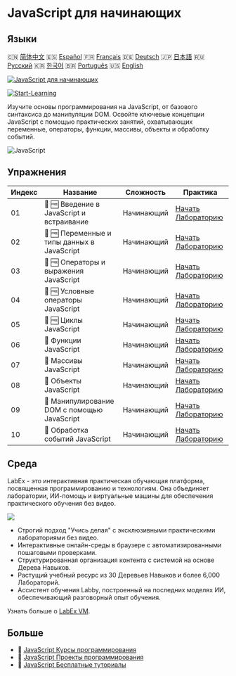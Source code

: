 # JavaScript для начинающих

## Языки

🇨🇳 [简体中文](README_zh.md) 🇪🇸 [Español](README_es.md) 🇫🇷 [Français](README_fr.md) 🇩🇪 [Deutsch](README_de.md) 🇯🇵 [日本語](README_ja.md) 🇷🇺 [Русский](README_ru.md) 🇰🇷 [한국어](README_ko.md) 🇧🇷 [Português](README_pt.md) 🇺🇸 [English](README.md) 

[![JavaScript для начинающих](https://cover-creator.labex.io/javascript-for-beginners.png?lang=ru)](https://labex.io/ru/courses/javascript-for-beginners)

[![Start-Learning](https://img.shields.io/badge/Start-Learning-whitesmoke?style=for-the-badge)](https://labex.io/ru/courses/javascript-for-beginners)

Изучите основы программирования на JavaScript, от базового синтаксиса до манипуляции DOM. Освойте ключевые концепции JavaScript с помощью практических занятий, охватывающих переменные, операторы, функции, массивы, объекты и обработку событий.

![JavaScript](https://img.shields.io/badge/JavaScript-whitesmoke?style=for-the-badge&logo=javascript)


## Упражнения

|   Индекс | Название                                     | Сложность   | Практика                                                                                                                               |
|----------|----------------------------------------------|-------------|----------------------------------------------------------------------------------------------------------------------------------------|
|       01 | 📖 🆓 Введение в JavaScript и встраивание    | Начинающий  | <a target='_blank' href='https://labex.io/ru/tutorials/javascript-javascript-introduction-and-embedding-598194'>Начать Лабораторию</a> |
|       02 | 📖 🆓 Переменные и типы данных в JavaScript  | Начинающий  | <a target='_blank' href='https://labex.io/ru/tutorials/javascript-javascript-variables-and-data-types-598198'>Начать Лабораторию</a>   |
|       03 | 📖 🆓 Операторы и выражения JavaScript       | Начинающий  | <a target='_blank' href='https://labex.io/ru/tutorials/javascript-javascript-operators-and-expressions-598197'>Начать Лабораторию</a>  |
|       04 | 📖 🆓 Условные операторы JavaScript          | Начинающий  | <a target='_blank' href='https://labex.io/ru/tutorials/javascript-javascript-conditional-statements-598190'>Начать Лабораторию</a>     |
|       05 | 📖 🆓 Циклы JavaScript                       | Начинающий  | <a target='_blank' href='https://labex.io/ru/tutorials/javascript-javascript-loops-598195'>Начать Лабораторию</a>                      |
|       06 | 📖  Функции JavaScript                       | Начинающий  | <a target='_blank' href='https://labex.io/ru/tutorials/javascript-javascript-functions-598193'>Начать Лабораторию</a>                  |
|       07 | 📖  Массивы JavaScript                       | Начинающий  | <a target='_blank' href='https://labex.io/ru/tutorials/javascript-javascript-arrays-598189'>Начать Лабораторию</a>                     |
|       08 | 📖  Объекты JavaScript                       | Начинающий  | <a target='_blank' href='https://labex.io/ru/tutorials/javascript-javascript-objects-598196'>Начать Лабораторию</a>                    |
|       09 | 📖  Манипулирование DOM с помощью JavaScript | Начинающий  | <a target='_blank' href='https://labex.io/ru/tutorials/javascript-javascript-dom-manipulation-598191'>Начать Лабораторию</a>           |
|       10 | 📖  Обработка событий JavaScript             | Начинающий  | <a target='_blank' href='https://labex.io/ru/tutorials/javascript-javascript-event-handling-598192'>Начать Лабораторию</a>             |

## Среда

LabEx - это интерактивная практическая обучающая платформа, посвященная программированию и технологиям. Она объединяет лаборатории, ИИ-помощь и виртуальные машины для обеспечения практического обучения без видео.

![](https://tutorial-screenshot.getvm.io/images/vm-1725247253.png)

- Строгий подход "Учись делая" с эксклюзивными практическими лабораториями без видео.
- Интерактивные онлайн-среды в браузере с автоматизированными пошаговыми проверками.
- Структурированная организация контента с системой на основе Дерева Навыков.
- Растущий учебный ресурс из 30 Деревьев Навыков и более 6,000 Лабораторий.
- Ассистент обучения Labby, построенный на последних моделях ИИ, обеспечивающий разговорный опыт обучения.

Узнать больше о [LabEx VM](https://support.labex.io/using-labex/virtual-machine).

## Больше

- 🔗 [JavaScript Курсы программирования](https://github.com/labex-labs/awesome-programming-courses)
- 🔗 [JavaScript Проекты программирования](https://github.com/labex-labs/awesome-programming-projects)
- 🔗 [JavaScript Бесплатные туториалы](https://github.com/labex-labs/javascript-free-tutorials)

